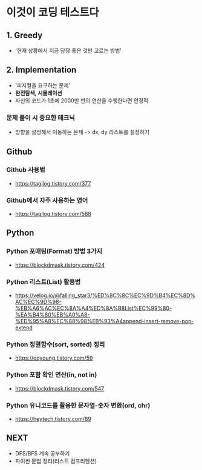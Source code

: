 # 이것이 코딩 테스트다
## 1. Greedy
  - '현재 상황에서 지금 당장 좋은 것만 고르는 방법'
## 2. Implementation
  - '피지컬을 요구하는 문제'
  - **완전탐색, 시뮬레이션**
  - 자신의 코드가 1초에 2000만 번의 연산을 수행한다면 안정적
### 문제 풀이 시 중요한 테크닉
  - 방향을 설정해서 이동하는 문제 -> dx, dy 리스트를 설정하기
## Github
### Github 사용법
  - https://tagilog.tistory.com/377
### Github에서 자주 사용하는 영어
  - https://tagilog.tistory.com/588

## Python
### Python 포매팅(Format) 방법 3가지
  - https://blockdmask.tistory.com/424

### Python 리스트(List) 활용법
  - https://velog.io/@falling_star3/%ED%8C%8C%EC%9D%B4%EC%8D%AC%EC%9D%98-%EB%A6%AC%EC%8A%A4%ED%8A%B8List%EC%99%80-%EA%B4%80%EB%A0%A8-%ED%95%A8%EC%88%98%EB%93%A4append-insert-remove-pop-extend

### Python 정렬함수(sort, sorted) 정리
  - https://ooyoung.tistory.com/59

### Python 포함 확인 연산(in, not in)
  - https://blockdmask.tistory.com/547

### Python 유니코드를 활용한 문자열-숫자 변환(ord, chr)
  - https://heytech.tistory.com/89

## NEXT
- DFS/BFS 계속 공부하기
- 파이썬 문법 정리(리스트 컴프리헨션)
